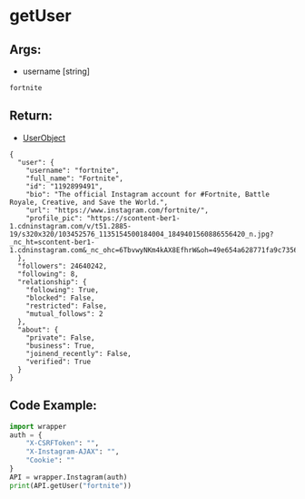 # getUser

## Args:

-   username [string]

```
fortnite
```

## Return:

-   [UserObject](https://github.com/xNaCly/InstagramAPIwrapper/tree/master/docs#userobject)

```
{
  "user": {
    "username": "fortnite",
    "full_name": "Fortnite",
    "id": "1192899491",
    "bio": "The official Instagram account for #Fortnite, Battle Royale, Creative, and Save the World.",
    "url": "https://www.instagram.com/fortnite/",
    "profile_pic": "https://scontent-ber1-1.cdninstagram.com/v/t51.2885-19/s320x320/103452576_1135154500184004_1849401560886556420_n.jpg?_nc_ht=scontent-ber1-1.cdninstagram.com&_nc_ohc=6TbvwyNKm4kAX8EfhrW&oh=49e654a628771fa9c73567a8b214e756&oe=5F3F6633"
  },
  "followers": 24640242,
  "following": 8,
  "relationship": {
    "following": True,
    "blocked": False,
    "restricted": False,
    "mutual_follows": 2
  },
  "about": {
    "private": False,
    "business": True,
    "joinend_recently": False,
    "verified": True
  }
}
```

## Code Example:

```python
import wrapper
auth = {
	"X-CSRFToken": "",
	"X-Instagram-AJAX": "",
	"Cookie": ""
}
API = wrapper.Instagram(auth)
print(API.getUser("fortnite"))
```
